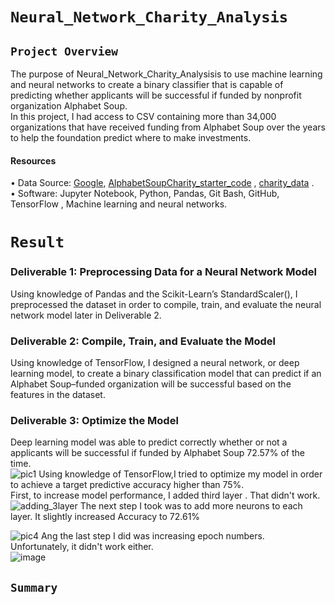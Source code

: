 # `Neural_Network_Charity_Analysis` <br/>

## `Project Overview ` <br/>
The purpose of Neural_Network_Charity_Analysisis to use machine learning and neural networks to create a binary classifier that is capable of predicting whether applicants will be successful if funded by nonprofit organization Alphabet Soup. <br/>
In this project, I had  access to CSV containing more than 34,000 organizations that have received funding from Alphabet Soup over the years to help the foundation predict where to make investments. <br/>
#### Resources <br/>
• Data Source: [Google](https://www.google.com/), [AlphabetSoupCharity_starter_code](https://github.com/Valeriia161/Neural_Network_Charity_Analysis/blob/main/AlphabetSoupCharity_starter_code.ipynb) , [charity_data](https://raw.githubusercontent.com/Valeriia161/Neural_Network_Charity_Analysis/main/charity_data.csv) .<br/> 
• Software: Jupyter Notebook, Python, Pandas, Git Bash, GitHub, TensorFlow , Machine learning and neural networks. <br/>

# `Result ` <br/>
### Deliverable 1: Preprocessing Data for a Neural Network Model <br/>
Using knowledge of Pandas and the Scikit-Learn’s StandardScaler(), I preprocessed the dataset in order to compile, train, and evaluate the neural network model later in Deliverable 2. <br/>

### Deliverable 2: Compile, Train, and Evaluate the Model <br/>
Using knowledge of TensorFlow, I designed a neural network, or deep learning model, to create a binary classification model that can predict if an Alphabet Soup–funded organization will be successful based on the features in the dataset. <br/>
### Deliverable 3: Optimize the Model <br/>
Deep learning model was able to predict correctly whether or not a applicants will be successful if funded by Alphabet Soup 72.57% of the time. <br/>
![pic1](https://user-images.githubusercontent.com/110998103/207823939-cabb4093-f59e-4d7d-b232-2ce550361f66.png)
Using knowledge of TensorFlow,I tried to optimize my model in order to achieve a target predictive accuracy higher than 75%. <br/>
First, to increase model performance, I added third layer  . That didn't work. <br/>
![adding_3layer](https://user-images.githubusercontent.com/110998103/207823534-8a052597-a891-4d83-97fc-86099134ddb6.png)
The next step I took was to add more neurons to each layer. It slightly increased Accuracy to 72.61% <br/>

![pic4](https://user-images.githubusercontent.com/110998103/207823234-7db3df35-0960-436a-abb5-b3495e6611ea.png)
Ang the last step I did was increasing epoch numbers. Unfortunately, it didn't work either. <br/>
![image](https://user-images.githubusercontent.com/110998103/207825105-a2ea7ca9-62b8-45c0-8f42-bb6c144b383b.png)

##  `Summary` <br/>
